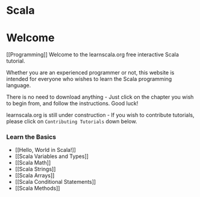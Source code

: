 # Scala
# Welcome
[[Programming]]
Welcome to the learnscala.org free interactive Scala tutorial.

Whether you are an experienced programmer or not, this website is intended for everyone who wishes to learn the Scala programming language.

There is no need to download anything - Just click on the chapter you wish to begin from, and follow the instructions. Good luck!

learnscala.org is still under construction - If you wish to contribute tutorials, please click on `Contributing Tutorials` down below.

### Learn the Basics

-   [[Hello, World in Scala!]]
-   [[Scala Variables and Types]]
-   [[Scala Math]]
-   [[Scala Strings]]
-   [[Scala Arrays]]
-   [[Scala Conditional Statements]]
-   [[Scala Methods]]